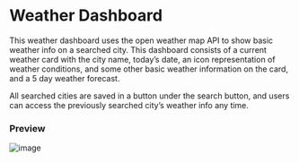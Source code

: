 # Weather Dashboard

This weather dashboard uses the open weather map API to show basic weather info on a searched city. This dashboard consists of a current weather card with the city name, today’s date, an icon representation of weather conditions, and some other basic weather information on the card, and a 5 day weather forecast. 

All searched cities are saved in a button under the search button, and users can access the previously searched city’s weather info any time. 

### Preview
![image](https://user-images.githubusercontent.com/92895891/152084315-a3fee599-0a59-42b3-aa07-f20fe3518755.png)
